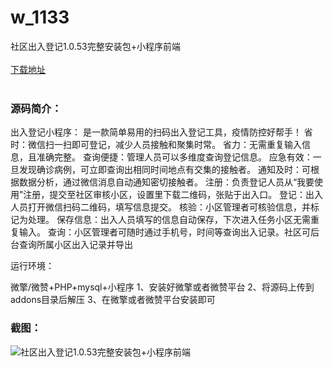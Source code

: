 # w_1133
社区出入登记1.0.53完整安装包+小程序前端
<br/></br>
[下载地址](https://www.uuid2.com/1133.html "下载地址")
<br/></br>
<h3>源码简介：</h3>
<p>出入登记小程序：
是一款简单易用的扫码出入登记工具，疫情防控好帮手！
省时：微信扫一扫即可登记，减少人员接触和聚集时常。
省力：无需重复输入信息，且准确完整。
查询便捷：管理人员可以多维度查询登记信息。
应急有效：一旦发现确诊病例，可立即查询出相同时间地点有交集的接触者。
通知及时：可根据数据分析，通过微信消息自动通知密切接触者。
注册：负责登记人员从“我要使用”注册，提交至社区审核小区，设置里下载二维码，张贴于出入口。
登记：出入人员打开微信扫码二维码，填写信息提交。
核验：小区管理者可核验信息，并标记为处理。
保存信息：出入人员填写的信息自动保存，下次进入任务小区无需重复输入。
查询：小区管理者可随时通过手机号，时间等查询出入记录。社区可后台查询所属小区出入记录并导出<p>
<p>运行环境：<p>
<p>微擎/微赞+PHP+mysql+小程序
1、安装好微擎或者微赞平台
2、将源码上传到addons目录后解压
3、在微擎或者微赞平台安装即可<p>
<h3>截图：</h3>
<img src="https://www.uuid2.com/wp-content/uploads/img/202106/1f49361225.gif" alt="社区出入登记1.0.53完整安装包+小程序前端">
